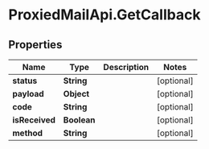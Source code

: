 # ProxiedMailApi.GetCallback

## Properties

Name | Type | Description | Notes
------------ | ------------- | ------------- | -------------
**status** | **String** |  | [optional] 
**payload** | **Object** |  | [optional] 
**code** | **String** |  | [optional] 
**isReceived** | **Boolean** |  | [optional] 
**method** | **String** |  | [optional] 


